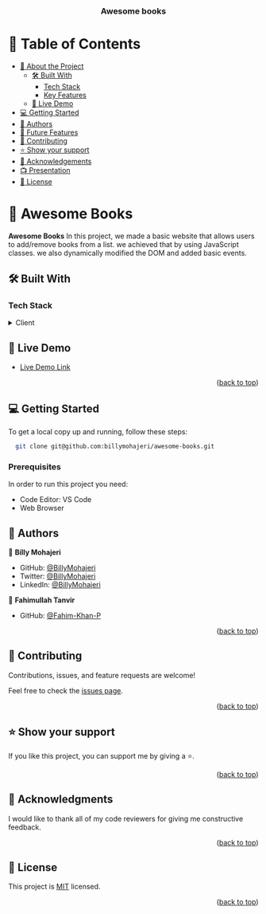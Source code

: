 <a name="readme-top"></a>

<div align="center">

  <h3><b>Awesome books</b></h3>

</div>

# 📗 Table of Contents

- [📖 About the Project](#about-project)
  - [🛠 Built With](#built-with)
    - [Tech Stack](#tech-stack)
    - [Key Features](#key-features)
  - [🚀 Live Demo](#live-demo)
- [💻 Getting Started](#getting-started)
- [👥 Authors](#authors)
- [🔭 Future Features](#future-features)
- [🤝 Contributing](#contributing)
- [⭐️ Show your support](#support)
- [🙏 Acknowledgements](#acknowledgements)
- [📺 Presentation](#presentation)
- [📝 License](#license)

# 📖 Awesome Books <a name="about-project"></a>

**Awesome Books** In this project, we made a basic website that allows users to add/remove books from a list. we achieved that by using JavaScript classes. we also dynamically modified the DOM and added basic events.

## 🛠 Built With <a name="built-with"></a>

### Tech Stack <a name="tech-stack"></a>

<details>
  <summary>Client</summary>
  <ul>
    <li>HTML</li>
    <li>JavaScript</li>
    <li>CSS</li>
    </ul>
</details>

## 🚀 Live Demo <a name="live-demo"></a>

- [Live Demo Link](https://billymohajeri.github.io/Awesome-Books-With-ES6/)

<p align="right">(<a href="#readme-top">back to top</a>)</p>

<!-- GETTING STARTED -->

## 💻 Getting Started <a name="getting-started"></a>

To get a local copy up and running, follow these steps:

```sh
  git clone git@github.com:billymohajeri/awesome-books.git
```

### Prerequisites

In order to run this project you need:

- Code Editor: VS Code
- Web Browser
<!--
Example command:

```sh
 gem install rails
```

-->

<!-- ### Setup -->

<!-- Clone this repository to your desired folder: -->

<!--
Example commands:

```sh
  cd my-folder
  git clone git@github.com:myaccount/my-project.git
```
--->

<!-- ### Install -->

<!-- Install this project with: -->

<!--
Example command:

```sh
  cd my-project
  gem install
```
--->

<!-- ### Usage

To run the project, execute the following command: -->

<!--
Example command:

```sh
  rails server
```
--->

<!-- ### Run tests

To run tests, run the following command: -->

<!--
Example command:

```sh
  bin/rails test test/models/article_test.rb
```
--->

<!-- ### Deployment

You can deploy this project using: -->

<!--
Example:

```sh

```
 -->

<!-- <p align="right">(<a href="#readme-top">back to top</a>)</p> -->

<!-- AUTHORS -->

## 👥 Authors <a name="authors"></a>

<!-- > Mention all of the collaborators of this project. -->

👤 **Billy Mohajeri**

- GitHub: [@BillyMohajeri](https://github.com/billymohajeri)
- Twitter: [@BillyMohajeri](https://twitter.com/BillyMohajeri)
- LinkedIn: [@BillyMohajeri](https://www.linkedin.com/in/billymohajeri)

👤 **Fahimullah Tanvir**

- GitHub: [@Fahim-Khan-P](https://github.com/Fahim-Khan-P)

<p align="right">(<a href="#readme-top">back to top</a>)</p>

<!-- FUTURE FEATURES -->

<!-- ## 🔭 Future Features <a name="future-features"></a>

- **Add a dynamic button for mobile version**
- **Add form for reserve tickets** -->

<!-- <p align="right">(<a href="#readme-top">back to top</a>)</p> -->

<!-- CONTRIBUTING -->

## 🤝 Contributing <a name="contributing"></a>

Contributions, issues, and feature requests are welcome!

Feel free to check the [issues page](../../issues/).

<p align="right">(<a href="#readme-top">back to top</a>)</p>

<!-- SUPPORT -->

## ⭐️ Show your support <a name="support"></a>

If you like this project, you can support me by giving a ⭐.

<p align="right">(<a href="#readme-top">back to top</a>)</p>

<!-- ACKNOWLEDGEMENTS -->

## 🙏 Acknowledgments <a name="acknowledgements"></a>

<!-- > Give credit to everyone who inspired your codebase. -->

I would like to thank all of my code reviewers for giving me constructive feedback.

<p align="right">(<a href="#readme-top">back to top</a>)</p>

<!-- FAQ (optional) -->

<!-- ## ❓ FAQ <a name="faq"></a>

> Add at least 2 questions new developers would ask when they decide to use your project.

- **[Question_1]**

  - [Answer_1]

- **[Question_2]**

  - [Answer_2] -->

<!-- <p align="right">(<a href="#readme-top">back to top</a>)</p> -->

<!-- ## 📺 Presentation <a name="presentation"></a>

[Presentation about this project](https://www.loom.com/share/506c91dd53a44229a9c31ec8c3f6a828) -->

<!-- <p align="right">(<a href="#readme-top">back to top</a>)</p> -->

<!-- LICENSE -->

## 📝 License <a name="license"></a>

This project is [MIT](./LICENSE/MIT.md) licensed.

<p align="right">(<a href="#readme-top">back to top</a>)</p>

<!-- _NOTE: we recommend using the [MIT license](https://choosealicense.com/licenses/mit/) - you can set it up quickly by [using templates available on GitHub](https://docs.github.com/en/communities/setting-up-your-project-for-healthy-contributions/adding-a-license-to-a-repository). You can also use [any other license](https://choosealicense.com/licenses/) if you wish._ -->

